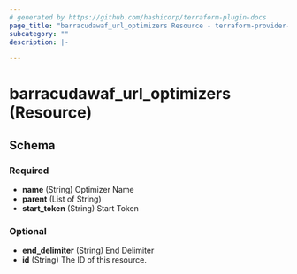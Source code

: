 ```yaml
---
# generated by https://github.com/hashicorp/terraform-plugin-docs
page_title: "barracudawaf_url_optimizers Resource - terraform-provider-barracudawaf"
subcategory: ""
description: |-
  
---
```


# barracudawaf_url_optimizers (Resource)





<!-- schema generated by tfplugindocs -->
## Schema

### Required

- **name** (String) Optimizer Name
- **parent** (List of String)
- **start_token** (String) Start Token

### Optional

- **end_delimiter** (String) End Delimiter
- **id** (String) The ID of this resource.


